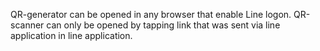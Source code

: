 QR-generator can be opened in any browser that enable Line logon.
QR-scanner can only be opened by tapping link that was sent via line application in line application.
